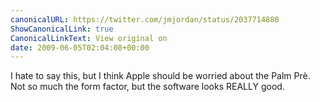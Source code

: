 ```yaml
---
canonicalURL: https://twitter.com/jmjordan/status/2037714880
ShowCanonicalLink: true
CanonicalLinkText: View original on
date: 2009-06-05T02:04:08+00:00
---
```

I hate to say this, but I think Apple should be worried about the Palm Prè. Not so much the form factor, but the software looks REALLY good.